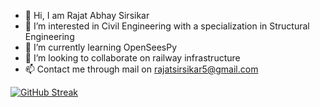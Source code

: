 - 👋 Hi, I am Rajat Abhay Sirsikar
- 👀 I’m interested in Civil Engineering with a specialization in Structural Engineering
- 🌱 I’m currently learning OpenSeesPy
- 💞️ I’m looking to collaborate on railway infrastructure
- 📫 Contact me through mail on rajatsirsikar5@gmail.com


[![GitHub Streak](https://streak-stats.demolab.com/?user=rajat-sirsikar)](https://git.io/streak-stats)

<!---
rajat-sirsikar/rajat-sirsikar is a ✨ special ✨ repository because its `README.md` (this file) appears on your GitHub profile.
You can click the Preview link to take a look at your changes.
--->
